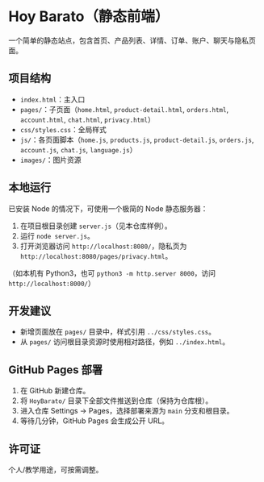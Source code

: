 # Hoy Barato（静态前端）

一个简单的静态站点，包含首页、产品列表、详情、订单、账户、聊天与隐私页面。

## 项目结构
- `index.html`：主入口
- `pages/`：子页面（`home.html`, `product-detail.html`, `orders.html`, `account.html`, `chat.html`, `privacy.html`）
- `css/styles.css`：全局样式
- `js/`：各页面脚本（`home.js`, `products.js`, `product-detail.js`, `orders.js`, `account.js`, `chat.js`, `language.js`）
- `images/`：图片资源

## 本地运行
已安装 Node 的情况下，可使用一个极简的 Node 静态服务器：
1. 在项目根目录创建 `server.js`（见本仓库样例）。
2. 运行 `node server.js`。
3. 打开浏览器访问 `http://localhost:8080/`，隐私页为 `http://localhost:8080/pages/privacy.html`。

（如本机有 Python3，也可 `python3 -m http.server 8000`，访问 `http://localhost:8000/`）

## 开发建议
- 新增页面放在 `pages/` 目录中，样式引用 `../css/styles.css`。
- 从 `pages/` 访问根目录资源时使用相对路径，例如 `../index.html`。

## GitHub Pages 部署
1. 在 GitHub 新建仓库。
2. 将 `HoyBarato/` 目录下全部文件推送到仓库（保持为仓库根）。
3. 进入仓库 Settings → Pages，选择部署来源为 `main` 分支和根目录。
4. 等待几分钟，GitHub Pages 会生成公开 URL。

## 许可证
个人/教学用途，可按需调整。